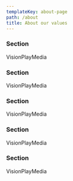 ```yaml
---
templateKey: about-page
path: /about
title: About our values
---
```

### Section

VisionPlayMedia 

### Section

VisionPlayMedia 

### Section

VisionPlayMedia 

### Section

VisionPlayMedia 

### Section

VisionPlayMedia